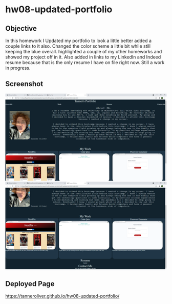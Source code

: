 # hw08-updated-portfolio
## Objective
In this homework I Updated my portfolio to look a little better added a couple links to it also. Changed the color scheme a little bit while still keeping the blue overall. highlighted a couple of my other homeworks and showed my project off in it. Also added in links to my LinkedIn and Indeed resume because that is the only resume I have on file right now. Still a work in progress.
## Screenshot
![UpdatedPortfolio1](./assets/images/upPortfolio.png)
![UpdatedPortfolio2](./assets/images/upPortfolio2.png)
## Deployed Page
https://tanneroliver.github.io/hw08-updated-portfolio/